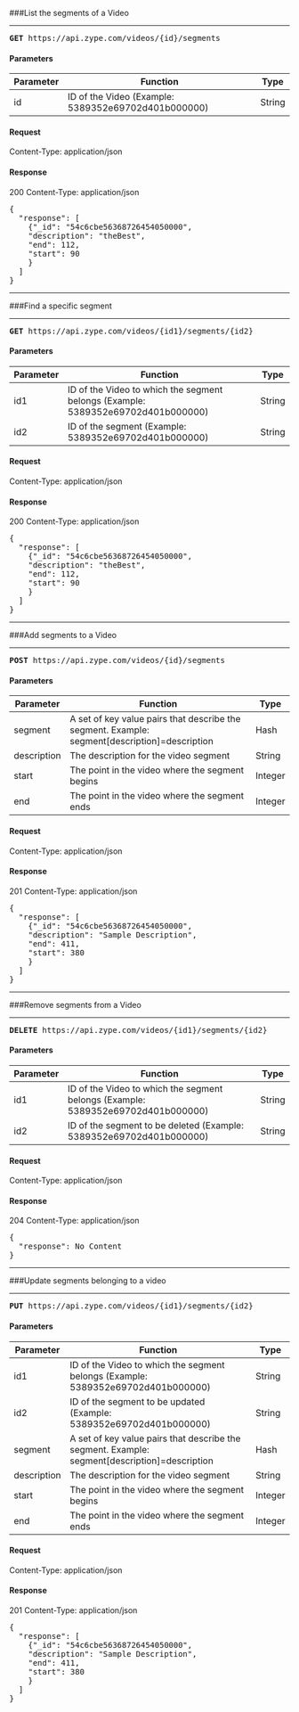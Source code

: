
###List the segments of a Video
<hr>
<pre><b>GET</b> https://api.zype.com/videos/{id}/segments
</pre>

#### Parameters

Parameter | Function | Type
--------- | -------- | ----
id        | ID of the Video (Example: 5389352e69702d401b000000) | String

#### Request
Content-Type: application/json

#### Response
200
Content-Type: application/json
<pre>{
  "response": [
    {"_id": "54c6cbe56368726454050000",
    "description": "theBest",
    "end": 112,
    "start": 90
    }
  ]
}
</pre>


<hr>  
###Find a specific segment
<hr>
<pre><b>GET</b> https://api.zype.com/videos/{id1}/segments/{id2}
</pre>

#### Parameters

Parameter | Function | Type
--------- | -------- | ----
id1        | ID of the Video to which the segment belongs (Example: 5389352e69702d401b000000) | String
id2        | ID of the segment (Example: 5389352e69702d401b000000) | String

#### Request
Content-Type: application/json

#### Response
200
Content-Type: application/json
<pre>{
  "response": [
    {"_id": "54c6cbe56368726454050000",
    "description": "theBest",
    "end": 112,
    "start": 90
    }
  ]
}
</pre>

<hr>
###Add segments to a Video
<hr>
<pre><b>POST</b> https://api.zype.com/videos/{id}/segments
</pre>

#### Parameters

Parameter | Function | Type
--------- | -------- | ----
segment | A set of key value pairs that describe the segment. Example: segment[description]=description | Hash
description | The description for the video segment | String
start | The point in the video where the segment begins | Integer
end | The point in the video where the segment ends | Integer

#### Request
Content-Type: application/json

#### Response
201
Content-Type: application/json
<pre>{
  "response": [
    {"_id": "54c6cbe56368726454050000",
    "description": "Sample Description",
    "end": 411,
    "start": 380
    }
  ]
}
</pre>

<hr>
###Remove segments from a Video
<hr>
<pre><b>DELETE</b> https://api.zype.com/videos/{id1}/segments/{id2}
</pre>

#### Parameters

Parameter | Function | Type
--------- | -------- | ----
id1       | ID of the Video to which the segment belongs (Example: 5389352e69702d401b000000) | String
id2       | ID of the segment to be deleted (Example: 5389352e69702d401b000000) | String


#### Request
Content-Type: application/json

#### Response
204
Content-Type: application/json
<pre>{
  "response": No Content
}
</pre>

<hr>
###Update segments belonging to a video
<hr>
<pre><b>PUT</b> https://api.zype.com/videos/{id1}/segments/{id2}
</pre>

#### Parameters

Parameter | Function | Type
--------- | -------- | ----
id1  | ID of the Video to which the segment belongs (Example: 5389352e69702d401b000000) | String
id2        | ID of the segment to be updated (Example: 5389352e69702d401b000000) | String
segment | A set of key value pairs that describe the segment. Example: segment[description]=description | Hash
description | The description for the video segment | String
start | The point in the video where the segment begins | Integer
end | The point in the video where the segment ends | Integer

#### Request
Content-Type: application/json

#### Response
201
Content-Type: application/json
<pre>{
  "response": [
    {"_id": "54c6cbe56368726454050000",
    "description": "Sample Description",
    "end": 411,
    "start": 380
    }
  ]
}
</pre>
